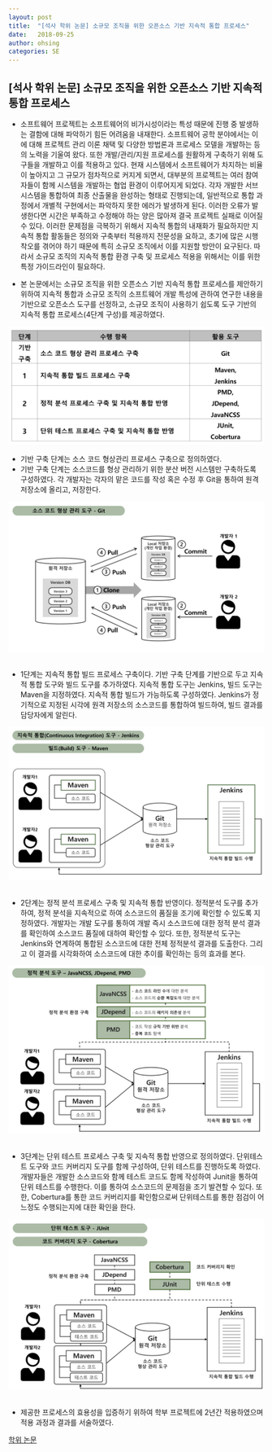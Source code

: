 ```yaml
---
layout: post
title:  "[석사 학위 논문] 소규모 조직을 위한 오픈소스 기반 지속적 통합 프로세스"
date:   2018-09-25
author: ohsing
categories: SE
---
```


## [석사 학위 논문] 소규모 조직을 위한 오픈소스 기반 지속적 통합 프로세스

- 소프트웨어 프로젝트는 소프트웨어의 비가시성이라는 특성 때문에 진행 중 발생하는 결함에 대해 파악하기 힘든 어려움을 내재한다. 소프트웨어 공학 분야에서는 이에 대해 프로젝트 관리 이론 채택 및 다양한 방법론과 프로세스 모델을 개발하는 등의 노력을 기울여 왔다. 또한 개발/관리/지원 프로세스를 원활하게 구축하기 위해 도구들을 개발하고 이를 적용하고 있다. 현재 시스템에서 소프트웨어가 차지하는 비율이 높아지고 그 규모가 점차적으로 커지게 되면서, 대부분의 프로젝트는 여러 참여자들이 함께 시스템을 개발하는 협업 환경이 이루어지게 되었다. 각자 개발한 서브시스템을 통합하여 최종 산출물을 완성하는 형태로 진행되는데, 일반적으로 통합 과정에서 개별적 구현에서는 파악하지 못한 에러가 발생하게 된다. 이러한 오류가 발생한다면 시간은 부족하고 수정해야 하는 양은 많아져 결국 프로젝트 실패로 이어질 수 있다. 이러한 문제점을 극복하기 위해서 지속적 통합의 내재화가 필요하지만 지속적 통합 활동들은 정의와 구축부터 적용까지 전문성을 요하고, 초기에 많은 시행착오를 겪어야 하기 때문에 특히 소규모 조직에서 이를 지원할 방안이 요구된다. 따라서 소규모 조직의 지속적 통합 환경 구축 및 프로세스 적용을 위해서는 이를 위한 특정 가이드라인이 필요하다. 


- 본 논문에서는 소규모 조직을 위한 오픈소스 기반 지속적 통합 프로세스를 제안하기 위하여 지속적 통합과 소규모 조직의 소프트웨어 개발 특성에 관하여 연구한 내용을 기반으로 오픈소스 도구를 선정하고, 소규모 조직이 사용하기 쉽도록 도구 기반의 지속적 통합 프로세스(4단계 구성)를 제공하였다.
<img src="/assets/images/stage.png" title="CIProcessStage">

- 기반 구축 단계는 소스 코드 형상관리 프로세스 구축으로 정의하였다. 
- 기반 구축 단계는 소스코드를 형상 관리하기 위한 분산 버전 시스템만 구축하도록 구성하였다. 각 개발자는 각자의 맡은 코드를 작성 혹은 수정 후 Git을 통하여 원격 저장소에 올리고, 저장한다.

<img src="/assets/images/initial.png" title="CIProcessStage">
<br><br>

- 1단계는 지속적 통합 빌드 프로세스 구축이다. 기반 구축 단계를 기반으로 두고 지속적 통합 도구와 빌드 도구를 추가하였다. 지속적 통합 도구는 Jenkins, 빌드 도구는 Maven을 지정하였다. 지속적 통합 빌드가 가능하도록 구성하였다. Jenkins가 정기적으로 지정된 시각에 원격 저장소의 소스코드를 통합하여 빌드하여, 빌드 결과를 담당자에게 알린다.

<img src="/assets/images/first.png" title="CIProcessStage">
<br><br>


- 2단계는 정적 분석 프로세스 구축 및 지속적 통합 반영이다. 정적분석 도구를 추가하여, 정적 분석을 지속적으로 하여 소스코드의 품질을 조기에 확인할 수 있도록 지정하였다. 개발자는 개발 도구를 통하여 개발 즉시 소스코드에 대한 정적 분석 결과를 확인하여 소스코드 품질에 대하여 확인할 수 있다. 또한, 정적분석 도구는 Jenkins와 연계하여 통합된 소스코드에 대한 전체 정적분석 결과를 도출한다. 그리고 이 결과를 시각화하여 소스코드에 대한 추이를 확인하는 등의 효과를 본다.

<img src="/assets/images/second.png" title="CIProcessStage">
<br><br>

- 3단계는 단위 테스트 프로세스 구축 및 지속적 통합 반영으로 정의하였다. 단위테스트 도구와 코드 커버리지 도구를 함께 구성하여, 단위 테스트를 진행하도록 하였다. 개발자들은 개발한 소스코드와 함께 테스트 코드도 함께 작성하여 Junit을 통하여 단위 테스트를 수행한다. 이를 통하여 소스코드의 문제점을 조기 발견할 수 있다. 또한, Cobertura를 통한 코드 커버리지를 확인함으로써 단위테스트를 통한 점검이 어느정도 수행되는지에 대한 확인을 한다.
<img src="/assets/images/third.png" title="CIProcessStage">
<br><br>


- 제공한 프로세스의 효용성을 입증하기 위하여 학부 프로젝트에 2년간 적용하였으며 적용 과정과 결과를 서술하였다.



[학위 논문](https://github.com/swon96/swon96.github.io/blob/35d9ccba1a1c5bf356b49875856391a8f0176292/assets/include/%5B%EC%B5%9C%EC%A2%85%5D%5B%EC%84%9D%EC%82%AC%ED%95%99%EC%9C%84%EB%85%BC%EB%AC%B8%5D%20%EC%86%8C%EA%B7%9C%EB%AA%A8%20%EC%A1%B0%EC%A7%81%EC%9D%84%20%EC%9C%84%ED%95%9C%20%EC%98%A4%ED%94%88%EC%86%8C%EC%8A%A4%20%EA%B8%B0%EB%B0%98%20%EC%A7%80%EC%86%8D%EC%A0%81%20%ED%86%B5%ED%95%A9%20%ED%94%84%EB%A1%9C%EC%84%B8%EC%8A%A4_%EC%98%A4%EC%8A%B9%EC%9B%90.pdf)